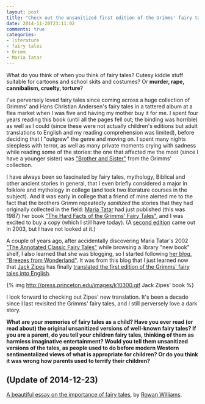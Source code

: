 ```yaml
---
layout: post
title: "Check out the unsanitized first edition of the Grimms' fairy tales finally translated into English"
date: 2014-11-20T23:11:02
comments: true
categories:
- literature
- fairy tales
- Grimm
- Maria Tatar
---
```

What do you think of when you think of fairy tales? Cutesy kiddie stuff suitable for cartoons and school skits and costumes? Or **murder, rape, cannibalism, cruelty, torture**?

I've perversely loved fairy tales since coming across a huge collection of Grimms' and Hans Christian Andersen's fairy tales in a tattered album at a flea market when I was five and having my mother buy it for me. I spent four years reading this book (until all the pages fell out; the binding was horrible) as well as I could (since these were not actually children's editions but adult translations to English and my reading comprehension was limited), before deciding that I "outgrew" the genre and moving on. I spent many nights sleepless with terror, as well as many private moments crying with sadness while reading some of the stories: the one that affected me the most (since I have a younger sister) was ["Brother and Sister"](http://en.wikipedia.org/wiki/Brother_and_Sister) from the Grimms' collection.

I have always been so fascinated by fairy tales, mythology, Biblical and other ancient stories in general, that I even briefly considered a major in folklore and mythology in college (and took two literature courses in the subject). And it was early in college that a friend of mine alerted me to the fact that the brothers Grimm repeatedly *sanitized* the stories that they had originally collected in the field: [Maria Tatar](http://people.fas.harvard.edu/~tatar/Maria_Tatar/About_Me.html) had just published (this was 1987) her book ["The Hard Facts of the Grimms' Fairy Tales"](http://scholar.harvard.edu/tatar/publications/hard-facts-grimms-fairy-tales), and I was excited to buy a copy (which I still have today). (A [second edition](http://press.princeton.edu/titles/2575.html) came out in 2003, but I have not looked at it.)

A couple of years ago, after accidentally discovering Maria Tatar's 2002 ["The Annotated Classic Fairy Tales"](http://scholar.harvard.edu/tatar/publications/annotated-classic-fairy-tales) while browsing a library "new book" shelf, I also learned that she was blogging, so I started following [her blog, "Breezes from Wonderland"](http://blogs.law.harvard.edu/tatar/). It was from this blog that I just learned now that [Jack Zipes](http://press.princeton.edu/titles/10300.html) has finally [translated the first edition of the Grimms' fairy tales into English](http://blogs.law.harvard.edu/tatar/2014/11/20/the-grimms-straight-up/).

{% img http://press.princeton.edu/images/k10300.gif Jack Zipes' book %}

I look forward to checking out Zipes' new translation. It's been a decade since I last revisited the Grimms' fairy tales, and I still perversely love a dark story.

**What are your memories of fairy tales as a child? Have you ever read (or read about) the original unsanitized versions of well-known fairy tales? If you are a parent, do you tell your children fairy tales, thinking of them as harmless imaginative entertainment? Would you tell them unsanitized versions of the tales, as people used to do before modern Western sentimentalized views of what is appropriate for children? Or do you think it was wrong how parents used to terrify their children?**

## (Update of 2014-12-23)

[A beautiful essay on the importance of fairy tales](http://www.newstatesman.com/culture/2014/12/rowan-williams-why-we-need-fairy-tales-now-more-ever), by [Rowan Williams](http://en.wikipedia.org/wiki/Rowan_Williams).

